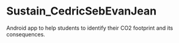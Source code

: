 # Sustain_CedricSebEvanJean

Android app to help students to identify their CO2 footprint and its consequences.